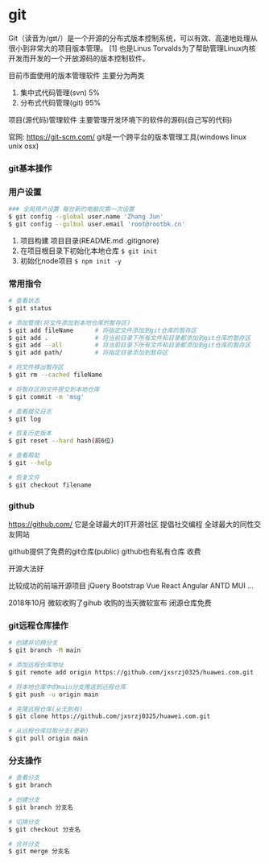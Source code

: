 # git
Git（读音为/gɪt/）是一个开源的分布式版本控制系统，可以有效、高速地处理从很小到非常大的项目版本管理。 [1]  也是Linus Torvalds为了帮助管理Linux内核开发而开发的一个开放源码的版本控制软件。

目前市面使用的版本管理软件 主要分为两类
1. 集中式代码管理(svn)  5%
2. 分布式代码管理(git)  95%

项目(源代码)管理软件 主要管理开发环境下的软件的源码(自己写的代码)

官网:
https://git-scm.com/
git是一个跨平台的版本管理工具(windows linux unix osx)

### git基本操作

### 用户设置
```bash
### 全局用户设置 每台新的电脑仅需一次设置
$ git config --global user.name 'Zhang Jun'
$ git config --gulbal user.email 'root@rootbk.cn'
```

1. 项目构建 项目目录(README.md .gitignore)
2. 在项目根目录下初始化本地仓库 `$ git init`
3. 初始化node项目 `$ npm init -y`

### 常用指令
```bash
# 查看状态
$ git status

# 添加管理(将文件添加到本地仓库的暂存区)
$ git add fileName      # 将指定文件添加到git仓库的暂存区
$ git add .             # 将当前目录下所有文件和目录都添加到git仓库的暂存区
$ git add --all         # 将当前目录下所有文件和目录都添加到git仓库的暂存区
$ git add path/         # 将指定目录添加到暂存区

# 将文件移出暂存区
$ git rm --cached fileName

# 将暂存区的文件提交到本地仓库
$ git commit -m 'msg'

# 查看提交日志
$ git log

# 恢复历史版本
$ git reset --hard hash(前6位)

# 查看帮助
$ git --help

# 恢复文件
$ git checkout filename
```

### github
https://github.com/
它是全球最大的IT开源社区 提倡社交编程 
全球最大的同性交友网站

github提供了免费的git仓库(public)
github也有私有仓库 收费

开源大法好

比较成功的前端开源项目
jQuery
Bootstrap
Vue
React
Angular
ANTD
MUI
...

2018年10月 微软收购了gihub
收购的当天微软宣布 闭源仓库免费


### git远程仓库操作
```bash
# 创建并切换分支
$ git branch -M main

# 添加远程仓库地址
$ git remote add origin https://github.com/jxsrzj0325/huawei.com.git

# 将本地仓库中的main分支推送到远程仓库
$ git push -u origin main

# 克隆远程仓库(从无到有)
$ git clone https://github.com/jxsrzj0325/huawei.com.git

# 从远程仓库拉取分支(更新)
$ git pull origin main

```

### 分支操作
```bash
# 查看分支
$ git branch

# 创建分支
$ git branch 分支名

# 切换分支
$ git checkout 分支名

# 合并分支
$ git merge 分支名

```